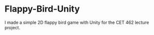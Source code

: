 # Flappy-Bird-Unity
I made a simple 2D flappy bird game with Unity for the CET 462 lecture project.
